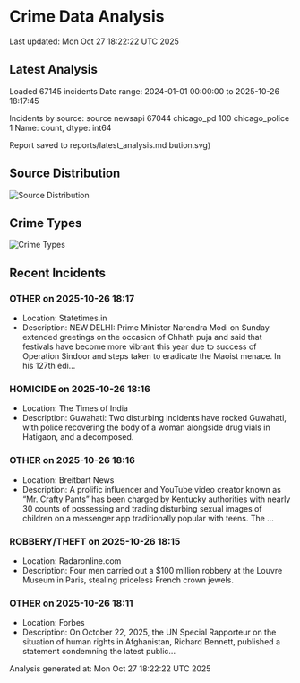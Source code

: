 # Crime Data Analysis
Last updated: Mon Oct 27 18:22:22 UTC 2025

## Latest Analysis

Loaded 67145 incidents
Date range: 2024-01-01 00:00:00 to 2025-10-26 18:17:45

Incidents by source:
source
newsapi           67044
chicago_pd          100
chicago_police        1
Name: count, dtype: int64

Report saved to reports/latest_analysis.md
bution.svg)

## Source Distribution
![Source Distribution](images/source_distribution.svg)

## Crime Types
![Crime Types](images/crime_types.svg)

## Recent Incidents

### OTHER on 2025-10-26 18:17
- Location: Statetimes.in
- Description: NEW DELHI: Prime Minister Narendra Modi on Sunday extended greetings on the occasion of Chhath puja and said that festivals have become more vibrant this year due to success of Operation Sindoor and steps taken to eradicate the Maoist menace. In his 127th edi…


### HOMICIDE on 2025-10-26 18:16
- Location: The Times of India
- Description: Guwahati: Two disturbing incidents have rocked Guwahati, with police recovering the body of a woman alongside drug vials in Hatigaon, and a decomposed.


### OTHER on 2025-10-26 18:16
- Location: Breitbart News
- Description: A prolific influencer and YouTube video creator known as “Mr. Crafty Pants” has been charged by Kentucky authorities with nearly 30 counts of possessing and trading disturbing sexual images of children on a messenger app traditionally popular with teens.
The …


### ROBBERY/THEFT on 2025-10-26 18:15
- Location: Radaronline.com
- Description: Four men carried out a $100 million robbery at the Louvre Museum in Paris, stealing priceless French crown jewels.


### OTHER on 2025-10-26 18:11
- Location: Forbes
- Description: On October 22, 2025, the UN Special Rapporteur on the situation of human rights in Afghanistan, Richard Bennett, published a statement condemning the latest public...

Analysis generated at: Mon Oct 27 18:22:22 UTC 2025
